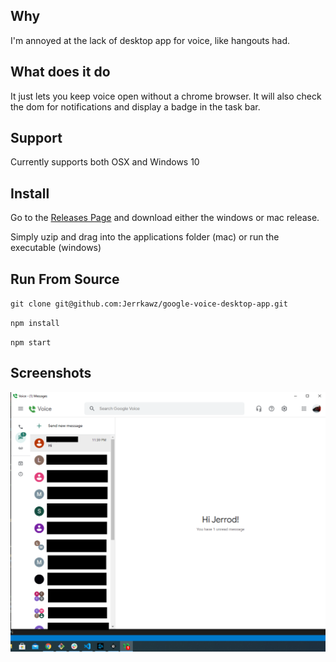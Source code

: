 ## Why
I'm annoyed at the lack of desktop app for voice, like hangouts had.

## What does it do
It just lets you keep voice open without a chrome browser. It will also check the dom for notifications and display a badge in the task bar.

## Support
Currently supports both OSX and Windows 10

## Install
Go to the [Releases Page](https://github.com/Jerrkawz/google-voice-desktop-app/releases) and download either the windows or mac release.

Simply uzip and drag into the applications folder (mac) or run the executable (windows)

## Run From Source
`git clone git@github.com:Jerrkawz/google-voice-desktop-app.git`

`npm install`

`npm start`

## Screenshots
![Windows](/images/windows.png?raw=true")

